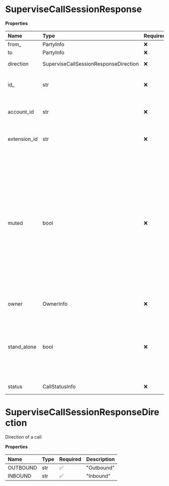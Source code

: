 # SuperviseCallSessionResponse

**Properties**

| Name         | Type                                  | Required | Description                                                                                                                                                                                                                                                                                                            |
| :----------- | :------------------------------------ | :------- | :--------------------------------------------------------------------------------------------------------------------------------------------------------------------------------------------------------------------------------------------------------------------------------------------------------------------- |
| from\_       | PartyInfo                             | ❌       |                                                                                                                                                                                                                                                                                                                        |
| to           | PartyInfo                             | ❌       |                                                                                                                                                                                                                                                                                                                        |
| direction    | SuperviseCallSessionResponseDirection | ❌       | Direction of a call                                                                                                                                                                                                                                                                                                    |
| id\_         | str                                   | ❌       | Internal identifier of a party that monitors a call                                                                                                                                                                                                                                                                    |
| account_id   | str                                   | ❌       | Internal identifier of an account that monitors a call                                                                                                                                                                                                                                                                 |
| extension_id | str                                   | ❌       | Internal identifier of an extension that monitors a call                                                                                                                                                                                                                                                               |
| muted        | bool                                  | ❌       | Specifies if a call participant is muted or not. **Note:** If a call is also controlled via Hard phone or RingCentral App (not only through the API by calling call control methods) then it cannot be fully muted/unmuted via API only, in this case the action should be duplicated via Hard phone/RC App interfaces |
| owner        | OwnerInfo                             | ❌       | Deprecated. Information on a call owner                                                                                                                                                                                                                                                                                |
| stand_alone  | bool                                  | ❌       | If `true` then the party is not connected to a session voice conference, `false` means the party is connected to other parties in a session                                                                                                                                                                            |
| status       | CallStatusInfo                        | ❌       | Status data of a call session                                                                                                                                                                                                                                                                                          |

# SuperviseCallSessionResponseDirection

Direction of a call

**Properties**

| Name     | Type | Required | Description |
| :------- | :--- | :------- | :---------- |
| OUTBOUND | str  | ✅       | "Outbound"  |
| INBOUND  | str  | ✅       | "Inbound"   |

<!-- This file was generated by liblab | https://liblab.com/ -->
